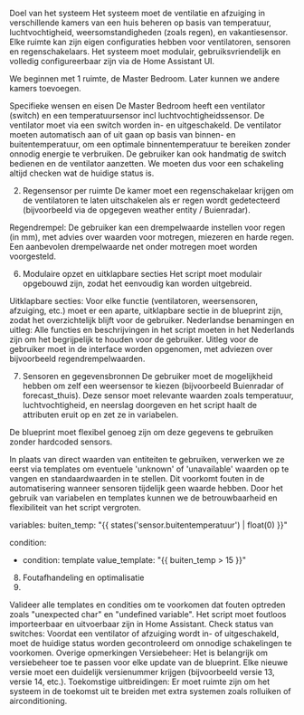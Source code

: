 Doel van het systeem
Het systeem moet de ventilatie en afzuiging in verschillende kamers van een huis beheren op basis van temperatuur, luchtvochtigheid, weersomstandigheden (zoals regen), en vakantiesensor. Elke ruimte kan zijn eigen configuraties hebben voor ventilatoren, sensoren en regenschakelaars. Het systeem moet modulair, gebruiksvriendelijk en volledig configureerbaar zijn via de Home Assistant UI.

We beginnen met 1 ruimte, de Master Bedroom. Later kunnen we andere kamers toevoegen.

Specifieke wensen en eisen
De Master Bedroom heeft een ventilator (switch) en een temperatuursensor incl luchtvochtigheidssensor.
De ventilator moet via een switch worden in- en uitgeschakeld.
De ventilator moeten automatisch aan of uit gaan op basis van binnen- en buitentemperatuur, om een optimale binnentemperatuur te bereiken zonder onnodig energie te verbruiken. 
De gebruiker kan ook handmatig de switch bedienen en de ventilator aanzetten. We moeten dus voor een schakeling altijd checken wat de huidige status is.

2. Regensensor per ruimte
De kamer moet een regenschakelaar krijgen om de ventilatoren te laten uitschakelen als er regen wordt gedetecteerd (bijvoorbeeld via de opgegeven weather entity / Buienradar).

Regendrempel: De gebruiker kan een drempelwaarde instellen voor regen (in mm), met advies over waarden voor motregen, miezeren en harde regen. Een aanbevolen drempelwaarde net onder motregen moet worden voorgesteld.

6. Modulaire opzet en uitklapbare secties
Het script moet modulair opgebouwd zijn, zodat het eenvoudig kan worden uitgebreid.

Uitklapbare secties: Voor elke functie (ventilatoren, weersensoren, afzuiging, etc.) moet er een aparte, uitklapbare sectie in de blueprint zijn, zodat het overzichtelijk blijft voor de gebruiker. 
Nederlandse benamingen en uitleg: Alle functies en beschrijvingen in het script moeten in het Nederlands zijn om het begrijpelijk te houden voor de gebruiker. Uitleg voor de gebruiker moet in de interface worden opgenomen, met adviezen over bijvoorbeeld regendrempelwaarden.

7. Sensoren en gegevensbronnen
De gebruiker moet de mogelijkheid hebben om zelf een weersensor te kiezen (bijvoorbeeld Buienradar of forecast_thuis). Deze sensor moet relevante waarden zoals temperatuur, luchtvochtigheid, en neerslag doorgeven en het script haalt de attributen eruit op en zet ze in variabelen. 

De blueprint moet flexibel genoeg zijn om deze gegevens te gebruiken zonder hardcoded sensors.

In plaats van direct waarden van entiteiten te gebruiken, verwerken we ze eerst via templates om eventuele 'unknown' of 'unavailable' waarden op te vangen en standaardwaarden in te stellen. Dit voorkomt fouten in de automatisering wanneer sensoren tijdelijk geen waarde hebben. Door het gebruik van variabelen en templates kunnen we de betrouwbaarheid en flexibiliteit van het script vergroten.

variables:
  buiten_temp: "{{ states('sensor.buitentemperatuur') | float(0) }}"

condition:
  - condition: template
    value_template: "{{ buiten_temp > 15 }}"




8. Foutafhandeling en optimalisatie
9. 
Valideer alle templates en condities om te voorkomen dat fouten optreden zoals "unexpected char" en "undefined variable". Het script moet foutloos importeerbaar en uitvoerbaar zijn in Home Assistant.
Check status van switches: Voordat een ventilator of afzuiging wordt in- of uitgeschakeld, moet de huidige status worden gecontroleerd om onnodige schakelingen te voorkomen.
Overige opmerkingen
Versiebeheer: Het is belangrijk om versiebeheer toe te passen voor elke update van de blueprint. Elke nieuwe versie moet een duidelijk versienummer krijgen (bijvoorbeeld versie 13, versie 14, etc.).
Toekomstige uitbreidingen: Er moet ruimte zijn om het systeem in de toekomst uit te breiden met extra systemen zoals rolluiken of airconditioning.
